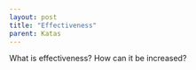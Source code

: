 ```yaml
---
layout: post
title: "Effectiveness"
parent: Katas
---
```

What is effectiveness? How can it be increased?
